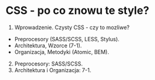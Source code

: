 # CSS - po co znowu te style?

1. Wprowadzenie. Czysty CSS - czy to mozliwe?

- Preprocesory (SASS/SCSS, LESS, Stylus).
- Architektura, Wzorce (7-1).
- Organizacja, Metodyki (Atomic, BEM).

2. Preprocesory: SASS/SCSS.
3. Architektura i Organizacja: 7-1.
